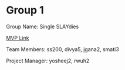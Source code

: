 # Group 1
Group Name: Single SLAYdies

[MVP Link](https://docs.google.com/document/d/1tscyxoU2s0PTobuJQI9Pf1CjqtwMTPwF439_aA9XW1Q/edit?usp=sharing)

Team Members: ss200, divya5, jgana2, smati3

Project Manager: yosheej2, rwuh2
